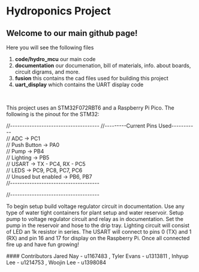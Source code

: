 <H1>Hydroponics Project</H1>
<h2>Welcome to our main github page!</h2>

  <p>Here you will see the following files</p>
  <ol>
  <li><b>code/hydro_mcu</b> our main code</li>
  <li><b>documentation</b> our documenation, bill of materials, info. about boards, circuit digrams, and more. </li>
    <li><b>fusion</b> this contains the cad files used for building this project</li>
    <li><b>uart_display</b> which contains the UART display code</li>
  </ol>
  </br>
  <p>
    This project uses an STM32F072RBT6 and a Raspberry Pi Pico.
The following is the pinout for the STM32:

//-------------------------------------
//---------Current Pins Used-----------
</br>
// ADC -> PC1
</br>
// Push Button -> PA0
</br>
// Pump -> PB4
</br>
// Lighting -> PB5
</br>
// USART -> TX - PC4, RX - PC5
</br>
// LEDS -> PC9, PC8, PC7, PC6
</br>
// Unused but enabled -> PB6, PB7
</br>
//-------------------------------------
</br>

//-------------------------------------
</br>

To begin setup build voltage regulator circuit in documentation. Use any type of water tight containers for plant setup and water reservoir. Setup pump to voltage regulator circuit and relay as in documentation. Set the pump in the reservoir and hose to the drip tray. Lighting circuit will consist of LED an 1k resistor in series. The USART will connect to pins 0 (TX) and 1 (RX) and pin 16 and 17 for display on the Raspberry Pi. Once all connected fire up and have fun growing!
  </p>
#### Contributors 
<!--
Name - UID
-->
Jared Nay - u1167483
, Tyler Evans - u1313811
, Inhyup Lee - u1214753
, Woojin Lee - u1398084

